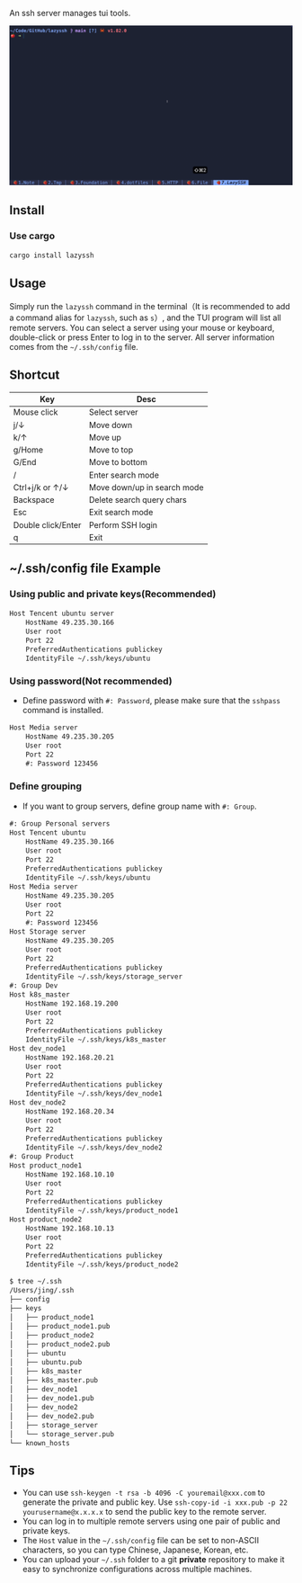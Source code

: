 An ssh server manages tui tools.

![demo.gif](demo.gif)

## Install

### Use cargo

```bash
cargo install lazyssh
```

## Usage

Simply run the `lazyssh` command in the terminal（It is recommended to add a command alias for `lazyssh`, such as `s`）,
and the TUI program will list all remote servers. You can select a server using your mouse or keyboard, double-click or
press Enter to log in to the server. All server information comes from the `~/.ssh/config` file.

## Shortcut

| Key                | Desc                        |
|--------------------|-----------------------------|
| Mouse click        | Select server               |
| j/↓                | Move down                   |
| k/↑                | Move up                     |
| g/Home             | Move to top                 |
| G/End              | Move to bottom              |
| /                  | Enter search mode           |
| Ctrl+j/k or ↑/↓    | Move down/up in search mode |
| Backspace          | Delete search query chars   |
| Esc                | Exit search mode            |
| Double click/Enter | Perform SSH login           |
| q                  | Exit                        |

## ~/.ssh/config file Example

### Using public and private keys(Recommended)

```
Host Tencent ubuntu server
    HostName 49.235.30.166
    User root
    Port 22
    PreferredAuthentications publickey
    IdentityFile ~/.ssh/keys/ubuntu
```

### Using password(Not recommended)

- Define password with `#: Password`, please make sure that the `sshpass` command is installed.

```
Host Media server
    HostName 49.235.30.205
    User root
    Port 22
    #: Password 123456
```

### Define grouping

- If you want to group servers, define group name with `#: Group`.

```
#: Group Personal servers
Host Tencent ubuntu
    HostName 49.235.30.166
    User root
    Port 22
    PreferredAuthentications publickey
    IdentityFile ~/.ssh/keys/ubuntu
Host Media server
    HostName 49.235.30.205
    User root
    Port 22
    #: Password 123456
Host Storage server
    HostName 49.235.30.205
    User root
    Port 22
    PreferredAuthentications publickey
    IdentityFile ~/.ssh/keys/storage_server
#: Group Dev
Host k8s_master
    HostName 192.168.19.200
    User root
    Port 22
    PreferredAuthentications publickey
    IdentityFile ~/.ssh/keys/k8s_master
Host dev_node1
    HostName 192.168.20.21
    User root
    Port 22
    PreferredAuthentications publickey
    IdentityFile ~/.ssh/keys/dev_node1
Host dev_node2
    HostName 192.168.20.34
    User root
    Port 22
    PreferredAuthentications publickey
    IdentityFile ~/.ssh/keys/dev_node2
#: Group Product
Host product_node1
    HostName 192.168.10.10
    User root
    Port 22
    PreferredAuthentications publickey
    IdentityFile ~/.ssh/keys/product_node1
Host product_node2
    HostName 192.168.10.13
    User root
    Port 22
    PreferredAuthentications publickey
    IdentityFile ~/.ssh/keys/product_node2
```

```
$ tree ~/.ssh
/Users/jing/.ssh
├── config
├── keys
│   ├── product_node1
│   ├── product_node1.pub
│   ├── product_node2
│   ├── product_node2.pub
│   ├── ubuntu
│   ├── ubuntu.pub
│   ├── k8s_master
│   ├── k8s_master.pub
│   ├── dev_node1
│   ├── dev_node1.pub
│   ├── dev_node2
│   ├── dev_node2.pub
│   ├── storage_server
│   └── storage_server.pub
└── known_hosts
```

## Tips

- You can use `ssh-keygen -t rsa -b 4096 -C youremail@xxx.com` to generate the private and public key. Use
  `ssh-copy-id -i xxx.pub -p 22 yourusername@x.x.x.x` to send the public key to the remote server.
- You can log in to multiple remote servers using one pair of public and private keys.
- The `Host` value in the `~/.ssh/config` file can be set to non-ASCII characters, so you can type Chinese, Japanese,
  Korean, etc.
- You can upload your `~/.ssh` folder to a git **private** repository to make it easy to synchronize configurations
  across multiple machines.
